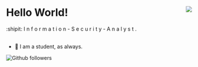 <html>

<h1>
Hello World! <img src = "https://komarev.com/ghpvc/?username=drew-bytel&color=191919&label=Profile%20Views&style=for-the-badge" align="right"/>
  
</h1>

  

<body>
   :shipit:   I n f o r m a t i o n - S e c u r i t y - A n a l y s t .
  <br><br>


- 🌱 I am a student, as always.
  <br>
 
![Github followers](https://img.shields.io/github/followers/drew-byte?color=blue&style=flat-square)
<br>
<br>
</body>
</html>


